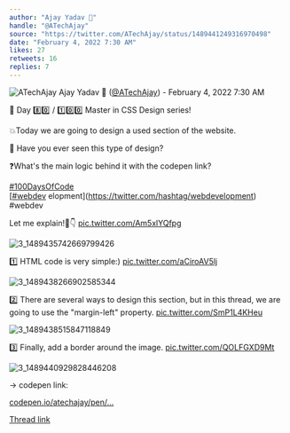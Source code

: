 ```yaml
---
author: "Ajay Yadav 🎯"
handle: "@ATechAjay"
source: "https://twitter.com/ATechAjay/status/1489441249316970498"
date: "February 4, 2022 7:30 AM"
likes: 27
retweets: 16
replies: 7
---
```

![ATechAjay](https://pbs.twimg.com/profile_images/1485567675111981057/mLsrcZdB_normal.jpg)
Ajay Yadav 🎯 ([@ATechAjay](https://twitter.com/ATechAjay)) - February 4, 2022 7:30 AM

💚 Day 8️⃣0️⃣ / 1️⃣0️⃣0️⃣ Master in CSS Design series!

💥Today we are going to design a used section of the website.

👀 Have you ever seen this type of design?

❓What's the main logic behind it with the codepen link?

[#100DaysOfCode](https://twitter.com/hashtag/100DaysOfCode)  
[[#webdev](https://twitter.com/hashtag/webdev) elopment](https://twitter.com/hashtag/webdevelopment)  
#webdev 

Let me explain!🧵👇 [pic.twitter.com/Am5xlYQfpg](https://twitter.com/ATechAjay/status/1489441249316970498/photo/1)

![3_1489435742669799426](https://pbs.twimg.com/media/FKuJ6qWagAIKRkc.jpg)

1️⃣ HTML code is very simple:) [pic.twitter.com/aCiroAV5lj](https://twitter.com/ATechAjay/status/1489441256707362817/photo/1)

![3_1489438266902585344](https://pbs.twimg.com/media/FKuMNl2aIAAF8dk.jpg)

2️⃣ There are several ways to design this section, but in this thread, we are going to use the "margin-left" property. [pic.twitter.com/SmP1L4KHeu](https://twitter.com/ATechAjay/status/1489441263892168704/photo/1)

![3_1489438515847118849](https://pbs.twimg.com/media/FKuMcFPaQAEejWP.png)

3️⃣ Finally, add a border around the image. [pic.twitter.com/QOLFGXD9Mt](https://twitter.com/ATechAjay/status/1489441270519169024/photo/1)

![3_1489440929828446208](https://pbs.twimg.com/media/FKuOomBaIAA18Nx.png)

→ codepen link:

[codepen.io/atechajay/pen/…](https://codepen.io/atechajay/pen/XWzjXeX)

[Thread link](https://twitter.com/ATechAjay/status/1489441249316970498)
